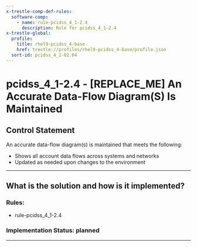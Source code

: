 ```yaml
---
x-trestle-comp-def-rules:
  software-comp:
    - name: rule-pcidss_4_1-2.4
      description: Rule for pcidss_4_1-2.4
x-trestle-global:
  profile:
    title: rhel9-pcidss_4-base
    href: trestle://profiles/rhel9-pcidss_4-base/profile.json
  sort-id: pcidss_4_1-02.04
---
```


# pcidss_4_1-2.4 - \[REPLACE_ME\] An Accurate Data-Flow Diagram(S) Is Maintained

## Control Statement

An accurate data-flow diagram(s) is maintained that meets the following:
  - Shows all account data flows across systems and networks
  - Updated as needed upon changes to the environment

______________________________________________________________________

## What is the solution and how is it implemented?

<!-- For implementation status enter one of: implemented, partial, planned, alternative, not-applicable -->

<!-- Note that the list of rules under ### Rules: is read-only and changes will not be captured after assembly to JSON -->

<!-- Add control implementation description here for control: pcidss_4_1-2.4 -->

### Rules:

  - rule-pcidss_4_1-2.4

### Implementation Status: planned

______________________________________________________________________
